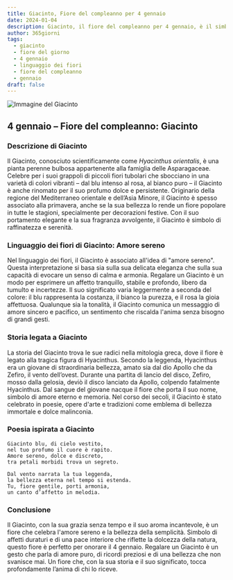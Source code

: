 ```yaml
---
title: Giacinto, Fiore del compleanno per 4 gennaio
date: 2024-01-04
description: Giacinto, il fiore del compleanno per 4 gennaio, è il simbolo di Amore sereno. Scopri il suo significato unico, le storie affascinanti e la poesia che celebra la sua bellezza.
author: 365giorni
tags:
  - giacinto
  - fiore del giorno
  - 4 gennaio
  - linguaggio dei fiori
  - fiore del compleanno
  - gennaio
draft: false
---
```


![Immagine del Giacinto](https://cdn.pixabay.com/photo/2016/03/24/22/09/hyacinthus-orientalis-1277753_1280.jpg)

## 4 gennaio – Fiore del compleanno: Giacinto

### Descrizione di Giacinto

Il Giacinto, conosciuto scientificamente come _Hyacinthus orientalis_, è una pianta perenne bulbosa appartenente alla famiglia delle Asparagaceae. Celebre per i suoi grappoli di piccoli fiori tubolari che sbocciano in una varietà di colori vibranti – dal blu intenso al rosa, al bianco puro – il Giacinto è anche rinomato per il suo profumo dolce e persistente. Originario della regione del Mediterraneo orientale e dell’Asia Minore, il Giacinto è spesso associato alla primavera, anche se la sua bellezza lo rende un fiore popolare in tutte le stagioni, specialmente per decorazioni festive. Con il suo portamento elegante e la sua fragranza avvolgente, il Giacinto è simbolo di raffinatezza e serenità.

### Linguaggio dei fiori di Giacinto: Amore sereno

Nel linguaggio dei fiori, il Giacinto è associato all'idea di "amore sereno". Questa interpretazione si basa sia sulla sua delicata eleganza che sulla sua capacità di evocare un senso di calma e armonia. Regalare un Giacinto è un modo per esprimere un affetto tranquillo, stabile e profondo, libero da tumulto e incertezze. Il suo significato varia leggermente a seconda del colore: il blu rappresenta la costanza, il bianco la purezza, e il rosa la gioia affettuosa. Qualunque sia la tonalità, il Giacinto comunica un messaggio di amore sincero e pacifico, un sentimento che riscalda l'anima senza bisogno di grandi gesti.

### Storia legata a Giacinto

La storia del Giacinto trova le sue radici nella mitologia greca, dove il fiore è legato alla tragica figura di Hyacinthus. Secondo la leggenda, Hyacinthus era un giovane di straordinaria bellezza, amato sia dal dio Apollo che da Zefiro, il vento dell’ovest. Durante una partita di lancio del disco, Zefiro, mosso dalla gelosia, deviò il disco lanciato da Apollo, colpendo fatalmente Hyacinthus. Dal sangue del giovane nacque il fiore che porta il suo nome, simbolo di amore eterno e memoria. Nel corso dei secoli, il Giacinto è stato celebrato in poesie, opere d'arte e tradizioni come emblema di bellezza immortale e dolce malinconia.

### Poesia ispirata a Giacinto

```
Giacinto blu, di cielo vestito,  
nel tuo profumo il cuore è rapito.  
Amore sereno, dolce e discreto,  
tra petali morbidi trova un segreto.  

Dal vento narrata la tua leggenda,  
la bellezza eterna nel tempo si estenda.  
Tu, fiore gentile, porti armonia,  
un canto d’affetto in melodia.  
```

### Conclusione

Il Giacinto, con la sua grazia senza tempo e il suo aroma incantevole, è un fiore che celebra l'amore sereno e la bellezza della semplicità. Simbolo di affetti duraturi e di una pace interiore che riflette la dolcezza della natura, questo fiore è perfetto per onorare il 4 gennaio. Regalare un Giacinto è un gesto che parla di amore puro, di ricordi preziosi e di una bellezza che non svanisce mai. Un fiore che, con la sua storia e il suo significato, tocca profondamente l’anima di chi lo riceve.